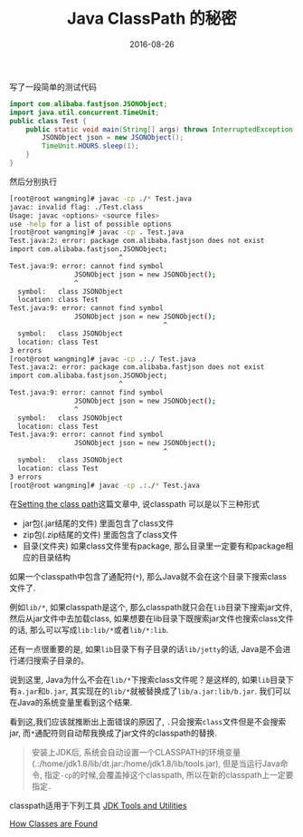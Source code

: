﻿---
category: Java
tag: JavaSE
date: 2016-08-26
title: Java ClassPath 的秘密
---
写了一段简单的测试代码
```java
import com.alibaba.fastjson.JSONObject;
import java.util.concurrent.TimeUnit;
public class Test {
	public static void main(String[] args) throws InterruptedException {
		JSONObject json = new JSONObject();
		TimeUnit.HOURS.sleep(1);
	}
}
```
然后分别执行
```bash
[root@root wangming]# javac -cp ./* Test.java
javac: invalid flag: ./Test.class
Usage: javac <options> <source files>
use -help for a list of possible options
[root@root wangming]# javac -cp . Test.java
Test.java:2: error: package com.alibaba.fastjson does not exist
import com.alibaba.fastjson.JSONObject;
                           ^
Test.java:9: error: cannot find symbol
                JSONObject json = new JSONObject();
                ^
  symbol:   class JSONObject
  location: class Test
Test.java:9: error: cannot find symbol
                JSONObject json = new JSONObject();
                                      ^
  symbol:   class JSONObject
  location: class Test
3 errors
[root@root wangming]# javac -cp .:./ Test.java
Test.java:2: error: package com.alibaba.fastjson does not exist
import com.alibaba.fastjson.JSONObject;
                           ^
Test.java:9: error: cannot find symbol
                JSONObject json = new JSONObject();
                ^
  symbol:   class JSONObject
  location: class Test
Test.java:9: error: cannot find symbol
                JSONObject json = new JSONObject();
                                      ^
  symbol:   class JSONObject
  location: class Test
3 errors
[root@root wangming]# javac -cp .:./* Test.java 
```

在[Setting the class path](http://docs.oracle.com/javase/7/docs/technotes/tools/solaris/classpath.html)这篇文章中, 说classpath 可以是以下三种形式
* jar包(.jar结尾的文件) 里面包含了class文件
* zip包(.zip结尾的文件) 里面包含了class文件
* 目录(文件夹) 如果class文件里有package, 那么目录里一定要有和package相应的目录结构

如果一个classpath中包含了通配符(`*`), 那么Java就不会在这个目录下搜索class文件了. 

例如`lib/*`, 如果classpath是这个, 那么classpath就只会在`lib`目录下搜索jar文件, 然后从jar文件中去加载class, 如果想要在lib目录下既搜索jar文件也搜索class文件的话, 那么可以写成`lib:lib/*`或者`lib/*:lib`.

还有一点很重要的是, 如果`lib`目录下有子目录的话`lib/jetty`的话, Java是不会进行递归搜索子目录的。

说到这里, Java为什么不会在`lib/*`下搜索class文件呢？是这样的, 如果`lib`目录下有`a.jar`和`b.jar`, 其实现在的`lib/*`就被替换成了`lib/a.jar:lib/b.jar`. 我们可以在Java的系统变量里看到这个结果.

看到这,我们应该就推断出上面错误的原因了, `.`只会搜索`class`文件但是不会搜索jar, 而`*`通配符则自动帮我换成了jar文件的classpath的替换.

> 安装上JDK后, 系统会自动设置一个CLASSPATH的环境变量(.:/home/jdk1.8/lib/dt.jar:/home/jdk1.8/lib/tools.jar), 但是当运行Java命令, 指定`-cp`的时候,会覆盖掉这个classpath, 所以在新的classpath上一定要指定`.`



classpath适用于下列工具
[JDK Tools and Utilities](http://docs.oracle.com/javase/7/docs/technotes/tools/index.html)

[How Classes are Found](http://docs.oracle.com/javase/7/docs/technotes/tools/findingclasses.html)